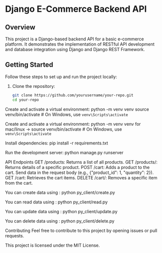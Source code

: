 # Django E-Commerce Backend API

## Overview

This project is a Django-based backend API for a basic e-commerce platform. It demonstrates the implementation of RESTful API development and database integration using Django and Django REST Framework.

## Getting Started

Follow these steps to set up and run the project locally:

1. Clone the repository:

   ```bash
   git clone https://github.com/yourusername/your-repo.git
   cd your-repo
   ```

Create and activate a virtual environment:
python -m venv venv
source venv/bin/activate # On Windows, use `venv\Scripts\activate`

Create and activate a virtual environment:
python -m venv venv
for mac/linux -> source venv/bin/activate # On Windows, use `venv\Scripts\activate`

Install dependencies:
pip install -r requirements.txt

Run the development server:
python manage.py runserver

API Endpoints
GET /products: Returns a list of all products.
GET /products/<id>: Returns details of a specific product.
POST /cart: Adds a product to the cart. Send data in the request body (e.g., {"product_id": 1, "quantity": 2}).
GET /cart: Retrieves the cart items.
DELETE /cart/<id>: Removes a specific item from the cart.

You can create data using :
python py_client/create.py

You can read data using :
python py_client/read.py

You can update data using :
python py_client/update.py

You can delete data using :
python py_client/delete.py

Contributing
Feel free to contribute to this project by opening issues or pull requests.

This project is licensed under the MIT License.
